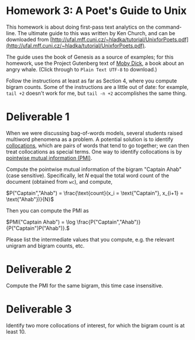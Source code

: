 Homework 3: A Poet's Guide to Unix
================

This homework is about doing first-pass text analytics on the
command-line. The ultimate guide to this was written by Ken Church,
and can be downloaded from
[http://ufal.mff.cuni.cz/~hladka/tutorial/UnixforPoets.pdf](http://ufal.mff.cuni.cz/~hladka/tutorial/UnixforPoets.pdf).

The guide uses the book of Genesis as a source of examples; for this homework, use the Project Gutenberg text
of [Moby Dick](http://www.gutenberg.org/cache/epub/2701/pg2701.txt), a
book about an angry whale. (Click through to ```Plain Text UTF-8``` to download.)

Follow the instructions at least as far as Section 4, where you compute bigram counts.
Some of the instructions are a little out of date: for example, ```tail +2``` doesn't work
for me, but ```tail -n +2``` accomplishes the same thing.

# Deliverable 1 #

When we were discussing bag-of-words models, several students raised
multiword phenomena as a problem. A potential solution is to
identify [collocations](https://en.wikipedia.org/wiki/Collocation),
which are pairs of words that tend to go together; we can then treat
collocations as special terms. One way to identify collocations is by
[pointwise mutual information (PMI)](https://en.wikipedia.org/wiki/Pointwise_mutual_information#Normalized_pointwise_mutual_information_.28npmi.29).

Compute the pointwise mutual information of the bigram "Captain Ahab"
(case sensitive). Specifically, let $N$ equal the total word count of
the document (obtained from ```wc```), and compute,

$P("Captain","Ahab") = \frac{\text{count}(x_i = \text{"Captain"},
x_{i+1} = \text{"Ahab"})}{N}$

Then you can compute the PMI as 

$PMI("Captain Ahab") = \log \frac{P("Captain","Ahab")}{P("Captain")P("Ahab")}.$

Please list the intermediate values that you compute, e.g. the relevant unigram and bigram counts, etc.

# Deliverable 2 #

Compute the PMI for the same bigram, this time case insensitive.

# Deliverable 3 #

Identify two more collocations of interest, for which the bigram count is at least 10.

